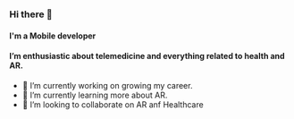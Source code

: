 ### Hi there 👋

#### I'm a Mobile developer  
#### I’m enthusiastic about telemedicine and everything related to health and AR.

- 🔭 I’m currently working on growing my career.
- 🌱 I’m currently learning more about AR.
- 👯 I’m looking to collaborate on AR anf Healthcare

<!--
**adarista012/adarista012** is a ✨ _special_ ✨ repository because its `README.md` (this file) appears on your GitHub profile.

Here are some ideas to get you started:

- 🔭 I’m currently working on growing my career.
- 🌱 I’m currently learning more about AR.
- 👯 I’m looking to collaborate on AR anf Healthcare
- 🤔 I’m looking for help with ...
- 💬 Ask me about ...
- 📫 How to reach me: ...
- 😄 Pronouns: ...
- ⚡ Fun fact: ...
-->
